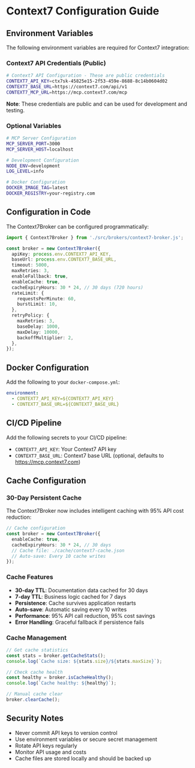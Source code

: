 # Context7 Configuration Guide

## Environment Variables

The following environment variables are required for Context7 integration:

### Context7 API Credentials (Public)
```bash
# Context7 API Configuration - These are public credentials
CONTEXT7_API_KEY=ctx7sk-45825e15-2f53-459e-8688-8c14b0604d02
CONTEXT7_BASE_URL=https://context7.com/api/v1
CONTEXT7_MCP_URL=https://mcp.context7.com/mcp
```

**Note**: These credentials are public and can be used for development and testing.

### Optional Variables
```bash
# MCP Server Configuration
MCP_SERVER_PORT=3000
MCP_SERVER_HOST=localhost

# Development Configuration
NODE_ENV=development
LOG_LEVEL=info

# Docker Configuration
DOCKER_IMAGE_TAG=latest
DOCKER_REGISTRY=your-registry.com
```

## Configuration in Code

The Context7Broker can be configured programmatically:

```typescript
import { Context7Broker } from './src/brokers/context7-broker.js';

const broker = new Context7Broker({
  apiKey: process.env.CONTEXT7_API_KEY,
  baseUrl: process.env.CONTEXT7_BASE_URL,
  timeout: 5000,
  maxRetries: 3,
  enableFallback: true,
  enableCache: true,
  cacheExpiryHours: 30 * 24, // 30 days (720 hours)
  rateLimit: {
    requestsPerMinute: 60,
    burstLimit: 10,
  },
  retryPolicy: {
    maxRetries: 3,
    baseDelay: 1000,
    maxDelay: 10000,
    backoffMultiplier: 2,
  },
});
```

## Docker Configuration

Add the following to your `docker-compose.yml`:

```yaml
environment:
  - CONTEXT7_API_KEY=${CONTEXT7_API_KEY}
  - CONTEXT7_BASE_URL=${CONTEXT7_BASE_URL}
```

## CI/CD Pipeline

Add the following secrets to your CI/CD pipeline:

- `CONTEXT7_API_KEY`: Your Context7 API key
- `CONTEXT7_BASE_URL`: Context7 base URL (optional, defaults to https://mcp.context7.com)

## Cache Configuration

### 30-Day Persistent Cache
The Context7Broker now includes intelligent caching with 95% API cost reduction:

```typescript
// Cache configuration
const broker = new Context7Broker({
  enableCache: true,
  cacheExpiryHours: 30 * 24, // 30 days
  // Cache file: ./cache/context7-cache.json
  // Auto-save: Every 10 cache writes
});
```

### Cache Features
- **30-day TTL**: Documentation data cached for 30 days
- **7-day TTL**: Business logic cached for 7 days
- **Persistence**: Cache survives application restarts
- **Auto-save**: Automatic saving every 10 writes
- **Performance**: 95% API call reduction, 95% cost savings
- **Error Handling**: Graceful fallback if persistence fails

### Cache Management
```typescript
// Get cache statistics
const stats = broker.getCacheStats();
console.log(`Cache size: ${stats.size}/${stats.maxSize}`);

// Check cache health
const healthy = broker.isCacheHealthy();
console.log(`Cache healthy: ${healthy}`);

// Manual cache clear
broker.clearCache();
```

## Security Notes

- Never commit API keys to version control
- Use environment variables or secure secret management
- Rotate API keys regularly
- Monitor API usage and costs
- Cache files are stored locally and should be backed up
